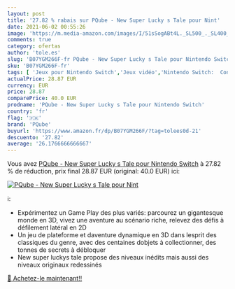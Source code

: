```yaml
---
layout: post
title: '27.82 % rabais sur PQube - New Super Lucky s Tale pour Nint'
date: 2021-06-02 00:55:26
image: 'https://m.media-amazon.com/images/I/51sSogABt4L._SL500_._SL400_.jpg'
comments: true
category: ofertas
author: 'tole.es'
slug: 'B07YGM266F-fr PQube - New Super Lucky s Tale pour Nintendo Switch'
sku: 'B07YGM266F-fr'
tags: [ 'Jeux pour Nintendo Switch','Jeux vidéo','Nintendo Switch:  Consoles, jeux et accessoires','pqube', ]
actualPrice: 28.87 EUR
currency: EUR
price: 28.87
comparePrice: 40.0 EUR
prodname: 'PQube - New Super Lucky s Tale pour Nintendo Switch'
country: 'fr'
flag: '🇫🇷'
brand: 'PQube'
buyurl: 'https://www.amazon.fr/dp/B07YGM266F/?tag=tolees0d-21'
descuento: '27.82'
average: '26.1766666666667'
---
```


Vous avez [PQube - New Super Lucky s Tale pour Nintendo Switch](https://www.amazon.fr/dp/B07YGM266F/?tag=tolees0d-21)  à  27.82 % de réduction, prix final  28.87 EUR (original: 40.0 EUR) ici:

[![PQube - New Super Lucky s Tale pour Nint](https://m.media-amazon.com/images/I/51sSogABt4L._SL500_._SL400_.jpg)](https://www.amazon.fr/dp/B07YGM266F/?tag=tolees0d-21)

ℹ️:

- Expérimentez un Game Play des plus variés: parcourez un gigantesque monde en 3D, vivez une aventure au scénario riche, relevez des défis à défilement latéral en 2D
- Un jeu de plateforme et daventure dynamique en 3D dans lesprit des classiques du genre, avec des centaines dobjets à collectionner, des tonnes de secrets à débloquer
- New super luckys tale propose des niveaux inédits mais aussi des niveaux originaux redessinés

[🛒 Achetez-le maintenant!!](https://www.amazon.fr/dp/B07YGM266F/?tag=tolees0d-21)
